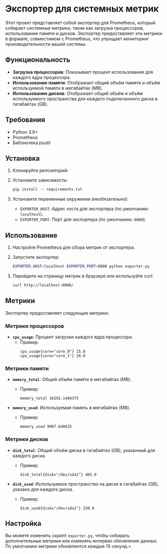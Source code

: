 # Экспортер для системных метрик

Этот проект представляет собой экспортер для Prometheus, который собирает системные метрики, такие как загрузка процессоров, использование памяти и дисков. Экспортер предоставляет эти метрики в формате, совместимом с Prometheus, что упрощает мониторинг производительности вашей системы.

## Функциональность

- **Загрузка процессоров**: Показывает процент использования для каждого ядра процессора.
- **Использование памяти**: Отображает общий объём памяти и объём используемой памяти в мегабайтах (MB).
- **Использование дисков**: Отображает общий объём и объём используемого пространства для каждого подключенного диска в гигабайтах (GB).

## Требования

- Python 3.6+
- Prometheus
- Библиотека psutil

## Установка

1. Клонируйте репозиторий:
2. Установите зависимости:
   ```bash
   pip install -r requirements.txt
   ```

3. Установите переменные окружения (необязательно):
   - `EXPORTER_HOST`: Адрес хоста для экспортера (по умолчанию: `localhost`).
   - `EXPORTER_PORT`: Порт для экспортера (по умолчанию: `8000`).

## Использование
1. Настройте Prometheus для сбора метрик от экспортера.
2. Запустите экспортер:
   ```bash
   EXPORTER_HOST=localhost EXPORTER_PORT=8000 python exporter.py
   ```

3. Перейдите на страницу метрик в браузере или используйте curl:
   ```bash
   curl http://localhost:8000/
   ```


## Метрики

Экспортер предоставляет следующие метрики:

### Метрики процессоров
- **`cpu_usage`**: Процент загрузки каждого ядра процессора.
  - Пример:
    ```
    cpu_usage{core="core_0"} 15.0
    cpu_usage{core="core_1"} 20.0
    ```

### Метрики памяти
- **`memory_total`**: Общий объём памяти в мегабайтах (MB).
  - Пример:
    ```
    memory_total 16292.1484375
    ```

- **`memory_used`**: Используемая память в мегабайтах (MB).
  - Пример:
    ```
    memory_used 9987.640625
    ```

### Метрики дисков
- **`disk_total`**: Общий объём диска в гигабайтах (GB), указанный для каждого диска.
  - Пример:
    ```
    disk_total{disk="/dev/sda1"} 465.0
    ```

- **`disk_used`**: Используемое пространство на диске в гигабайтах (GB), указано для каждого диска.
  - Пример:
    ```
    disk_used{disk="/dev/sda1"} 250.0
    ```

## Настройка

Вы можете изменить скрипт `exporter.py`, чтобы собирать дополнительные метрики или изменять интервал обновления данных. По умолчанию метрики обновляются каждые 10 секунд.=
